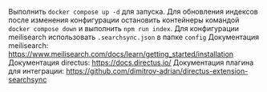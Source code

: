 Выполнить `docker compose up -d`  для запуска. Для обновления индексов после изменения конфигурации остановить контейнеры командой `docker compose down` и выполнить `npm run index`.
Для конфигурации meilisearch использовать `.searchsync.json` в папке `config`
Документация meilisearch: https://www.meilisearch.com/docs/learn/getting_started/installation
Документация directus: https://docs.directus.io/
Документация плагина для интеграции: https://github.com/dimitrov-adrian/directus-extension-searchsync
